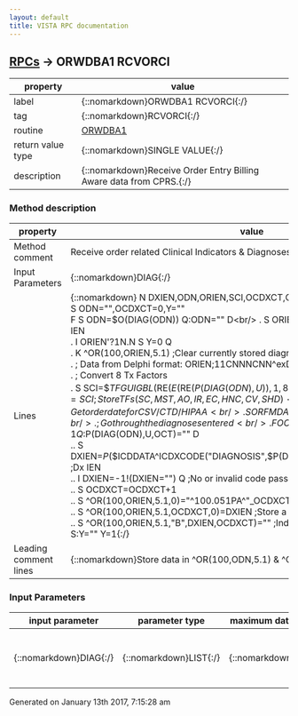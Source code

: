 ```yaml
---
layout: default
title: VISTA RPC documentation
---
```




## [RPCs](TableOfContent.md) &#8594; ORWDBA1 RCVORCI 

 property | value 
--- | --- 
 label | {::nomarkdown}ORWDBA1 RCVORCI{:/}
 tag | {::nomarkdown}RCVORCI{:/}
 routine | [ORWDBA1](http://code.osehra.org/dox/Routine_ORWDBA1_source.html)
 return value type | {::nomarkdown}SINGLE VALUE{:/}
 description | {::nomarkdown}Receive Order Entry Billing Aware data from CPRS.{:/}


### Method description

 property | value 
 --- | --- 
 Method comment | Receive order related Clinical Indicators & Diagnoses from GUI
 Input Parameters | {::nomarkdown}DIAG{:/}
 Lines | {::nomarkdown} N DXIEN,ODN,ORIEN,SCI,OCDXCT,OCT<br/> S ODN="",OCDXCT=0,Y=""<br/> F  S ODN=$O(DIAG(ODN)) Q:ODN=""  D<br/> . S ORIEN=$P(DIAG(ODN),";",1)  ;Order IEN<br/> . I ORIEN'?1N.N S Y=0 Q<br/> . K ^OR(100,ORIEN,5.1) ;Clear currently stored diagnosis for rewrite<br/> . ; Data from Delphi format: ORIEN;11CNNNCNN^exDx1^exDx2^exDx3^exDx4<br/> . ; Convert 8 Tx Factors<br/> . S SCI=$$TFGUIGBL($RE($E($RE($P(DIAG(ODN),U)),1,8)))<br/> . S ^OR(100,ORIEN,5.2)=SCI  ;Store TFs (SC,MST,AO,IR,EC,HNC,CV,SHD)<br/> . ; Get order date for CSV/CTD/HIPAA<br/> . S ORFMDAT=$$ORFMDAT^ORWDBA3(ORIEN)<br/> . ; Go through the diagnoses entered<br/> . F OCT=2:1 Q:$P(DIAG(ODN),U,OCT)=""  D<br/> .. S DXIEN=$P($$ICDDATA^ICDXCODE("DIAGNOSIS",$P(DIAG(ODN),U,OCT),ORFMDAT),U,1)  ;Dx IEN<br/> .. I DXIEN=-1!(DXIEN="") Q  ;No or invalid code passed in<br/> .. S OCDXCT=OCDXCT+1<br/> .. S ^OR(100,ORIEN,5.1,0)="^100.051PA^"_OCDXCT_U_OCDXCT ;Set 5.1 zero node<br/> .. S ^OR(100,ORIEN,5.1,OCDXCT,0)=DXIEN  ;Store a diagnosis for order<br/> .. S ^OR(100,ORIEN,5.1,"B",DXIEN,OCDXCT)="" ;Index diagnosis for order<br/> S:Y="" Y=1{:/}
 Leading comment lines | {::nomarkdown}Store data in ^OR(100,ODN,5.1) & ^OR(100,0DN,5.2){:/}

### Input Parameters

| input parameter | parameter type | maximum data length | required | description | 
| --- | --- | --- | --- | --- | 
| {::nomarkdown}DIAG{:/} | {::nomarkdown}LIST{:/} | {::nomarkdown}255{:/} | {::nomarkdown}true{:/} | {::nomarkdown}Array of Orders and Clinical Indicators returned from CPRS{:/} | 




 Generated on January 13th 2017, 7:15:28 am